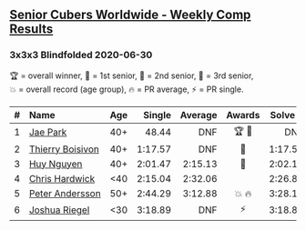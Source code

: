 <style>table {white-space: nowrap;}</style>

## [Senior Cubers Worldwide - Weekly Comp Results](/scw-comp/results/)
### 3x3x3 Blindfolded 2020-06-30

<span style="white-space: nowrap;">🏆 = overall winner</span>, <span style="white-space: nowrap;">🥇 = 1st senior</span>, <span style="white-space: nowrap;">🥈 = 2nd senior</span>, <span style="white-space: nowrap;">🥉 = 3rd senior</span>, <span style="white-space: nowrap;">💥 = overall record (age group)</span>, <span style="white-space: nowrap;">🔥 = PR average</span>, <span style="white-space: nowrap;">⚡ = PR single</span>.

| # | Name | Age | Single | Average | Awards | Solve 1 | Solve 2 | Solve 3 | Video |
| :--: | :-- | :--: | --: | --: | :--: | --: | --: | --: | :-- |
| 1 | [Jae Park](../../persons/jae_park/333bf.md) | 40+ | 48.44 | DNF | 🏆 🥇 | DNF | 48.44 | DNF | [Link](https://www.facebook.com/events/348465022802357/permalink/350890165893176) |
| 2 | [Thierry Boisivon](../../persons/thierry_boisivon/333bf.md) | 40+ | 1:17.57 | DNF | 🥈 | 1:17.57 | 1:36.67 | DNF | [Link](https://www.facebook.com/events/348465022802357/permalink/351940732454786) |
| 3 | [Huy Nguyen](../../persons/huy_nguyen/333bf.md) | 40+ | 2:01.47 | 2:15.13 | 🥉 | 2:02.16 | 2:01.47 | 2:41.75 | [Link](https://www.facebook.com/events/348465022802357/permalink/352221425760050) |
| 4 | [Chris Hardwick](../../persons/chris_hardwick/333bf.md) | <40 | 2:15.04 | 2:32.06 |  | 2:26.81 | 2:15.04 | 2:54.32 | [Link](https://www.facebook.com/events/348465022802357/permalink/350686042580255) |
| 5 | [Peter Andersson](../../persons/peter_andersson/333bf.md) | 50+ | 2:44.29 | 3:12.88 | 💥 🔥 | 3:28.19 | 2:44.29 | 3:26.17 | [Link](https://www.facebook.com/events/348465022802357/permalink/349204916061701) |
| 6 | [Joshua Riegel](../../persons/joshua_riegel/333bf.md) | <30 | 3:18.89 | DNF | ⚡ | 3:18.89 | DNF | DNF | [Link](https://www.facebook.com/events/348465022802357/permalink/350599319255594) |

<!-- Global site tag (gtag.js) - Google Analytics -->
<script async src="https://www.googletagmanager.com/gtag/js?id=UA-86348435-3"></script>
<script>window.dataLayer = window.dataLayer || []; function gtag() {dataLayer.push(arguments);} gtag('js', new Date()); gtag('config', 'UA-86348435-3');</script>

